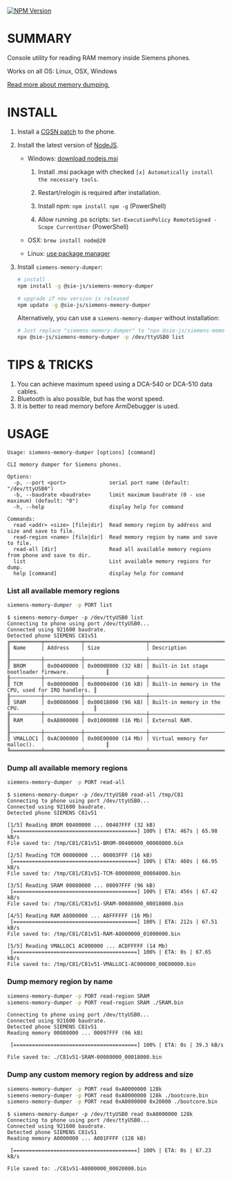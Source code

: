 [![NPM Version](https://img.shields.io/npm/v/%40sie-js%2Fsiemens-memory-dumper)](https://www.npmjs.com/package/@sie-js/siemens-memory-dumper)

# SUMMARY
Console utility for reading RAM memory inside Siemens phones.

Works on all OS: Linux, OSX, Windows

[Read more about memory dumping.](https://siemens-mobile-hacks.github.io/reverse-engineering/memory-dump.html)

# INSTALL
1. Install a [CGSN patch](https://siemens-mobile-hacks.github.io/reverse-engineering/arm-debugger.html) to the phone.
2. Install the latest version of [NodeJS](https://nodejs.org/en/download/).
	- Windows: [download nodejs.msi](https://nodejs.org/en/download/prebuilt-installer)
   		
		1. Install .msi package with checked `[x] Automatically install the necessary tools`.
		
		2. Restart/relogin is required after installation.

		3. Install npm: `npm install npm -g` (PowerShell)
   
  		5. Allow running .ps scripts: `Set-ExecutionPolicy RemoteSigned -Scope CurrentUser` (PowerShell)
 	- OSX: `brew install node@20`
  	- Linux: [use package manager](https://nodejs.org/en/download/package-manager/all)
3. Install `siemens-memory-dumper`:
	```bash
 	# install
 	npm install -g @sie-js/siemens-memory-dumper

 	# upgrade if new version is released
 	npm update -g @sie-js/siemens-memory-dumper
 	```

	Alternatively, you can use a `siemens-memory-dumper` without installation:
	```bash
	# Just replace "siemens-memory-dumper" to "npx @sie-js/siemens-memory-dumper"
	npx @sie-js/siemens-memory-dumper -p /dev/ttyUSB0 list
	```

# TIPS & TRICKS
1. You can achieve maximum speed using a DCA-540 or DCA-510 data cables.
2. Bluetooth is also possible, but has the worst speed.
3. It is better to read memory before ArmDebugger is used.

# USAGE
```
Usage: siemens-memory-dumper [options] [command]

CLI memory dumper for Siemens phones.

Options:
  -p, --port <port>              serial port name (default: "/dev/ttyUSB0")
  -b, --baudrate <baudrate>      limit maximum baudrate (0 - use maximum) (default: "0")
  -h, --help                     display help for command

Commands:
  read <addr> <size> [file|dir]  Read memory region by address and size and save to file.
  read-region <name> [file|dir]  Read memory region by name and save to file.
  read-all [dir]                 Read all available memory regions from phone and save to dir.
  list                           List available memory regions for dump.
  help [command]                 display help for command

```

### List all available memory regions
```bash
siemens-memory-dumper -p PORT list
```
```
$ siemens-memory-dumper -p /dev/ttyUSB0 list
Connecting to phone using port /dev/ttyUSB0...
Connected using 921600 baudrate.
Detected phone SIEMENS C81v51
╔══════════╤════════════╤════════════════════╤════════════════════════════════════════════════════╗
║ Name     │ Address    │ Size               │ Description                                        ║
╟──────────┼────────────┼────────────────────┼────────────────────────────────────────────────────╢
║ BROM     │ 0x00400000 │ 0x00008000 (32 kB) │ Built-in 1st stage bootloader firmware.            ║
╟──────────┼────────────┼────────────────────┼────────────────────────────────────────────────────╢
║ TCM      │ 0x00000000 │ 0x00004000 (16 kB) │ Built-in memory in the CPU, used for IRQ handlers. ║
╟──────────┼────────────┼────────────────────┼────────────────────────────────────────────────────╢
║ SRAM     │ 0x00080000 │ 0x00018000 (96 kB) │ Built-in memory in the CPU.                        ║
╟──────────┼────────────┼────────────────────┼────────────────────────────────────────────────────╢
║ RAM      │ 0xA8000000 │ 0x01000000 (16 Mb) │ External RAM.                                      ║
╟──────────┼────────────┼────────────────────┼────────────────────────────────────────────────────╢
║ VMALLOC1 │ 0xAC000000 │ 0x00E00000 (14 Mb) │ Virtual memory for malloc().                       ║
╚══════════╧════════════╧════════════════════╧════════════════════════════════════════════════════╝
```

### Dump all available memory regions
```bash
siemens-memory-dumper -p PORT read-all
```
```
$ siemens-memory-dumper -p /dev/ttyUSB0 read-all /tmp/C81
Connecting to phone using port /dev/ttyUSB0...
Connected using 921600 baudrate.
Detected phone SIEMENS C81v51

[1/5] Reading BROM 00400000 ... 00407FFF (32 kB)
 [========================================] 100% | ETA: 467s | 65.98 kB/s
File saved to: /tmp/C81/C81v51-BROM-00400000_00008000.bin

[2/5] Reading TCM 00000000 ... 00003FFF (16 kB)
 [========================================] 100% | ETA: 460s | 66.95 kB/s
File saved to: /tmp/C81/C81v51-TCM-00000000_00004000.bin

[3/5] Reading SRAM 00080000 ... 00097FFF (96 kB)
 [========================================] 100% | ETA: 456s | 67.42 kB/s
File saved to: /tmp/C81/C81v51-SRAM-00080000_00018000.bin

[4/5] Reading RAM A8000000 ... A8FFFFFF (16 Mb)
 [========================================] 100% | ETA: 212s | 67.51 kB/s
File saved to: /tmp/C81/C81v51-RAM-A8000000_01000000.bin

[5/5] Reading VMALLOC1 AC000000 ... ACDFFFFF (14 Mb)
 [========================================] 100% | ETA: 0s | 67.65 kB/s
File saved to: /tmp/C81/C81v51-VMALLOC1-AC000000_00E00000.bin
```

### Dump memory region by name
```bash
siemens-memory-dumper -p PORT read-region SRAM
siemens-memory-dumper -p PORT read-region SRAM ./SRAM.bin
```
```
Connecting to phone using port /dev/ttyUSB0...
Connected using 921600 baudrate.
Detected phone SIEMENS C81v51
Reading memory 00080000 ... 00097FFF (96 kB)

 [========================================] 100% | ETA: 0s | 39.3 kB/s

File saved to: ./C81v51-SRAM-00080000_00018000.bin
```

### Dump any custom memory region by address and size
```bash
siemens-memory-dumper -p PORT read 0xA0000000 128k
siemens-memory-dumper -p PORT read 0xA0000000 128k ./bootcore.bin
siemens-memory-dumper -p PORT read 0xA0000000 0x20000 ./bootcore.bin
```
```
$ siemens-memory-dumper -p /dev/ttyUSB0 read 0xA0000000 128k
Connecting to phone using port /dev/ttyUSB0...
Connected using 921600 baudrate.
Detected phone SIEMENS C81v51
Reading memory A0000000 ... A001FFFF (128 kB)

 [========================================] 100% | ETA: 0s | 67.23 kB/s

File saved to: ./C81v51-A0000000_00020000.bin
```
